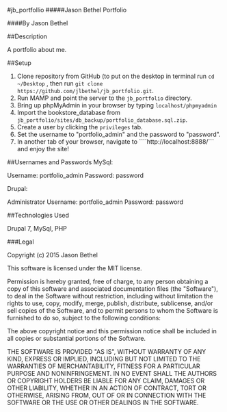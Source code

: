 #jb_portfollio
#####Jason Bethel Portfolio

####By Jason Bethel

##Description

A portfolio about me.

##Setup

1. Clone repository from GitHub (to put on the desktop in terminal run ```cd ~/Desktop``` , then run ```git clone https://github.com/jlbethel/jb_portfolio.git```.
2. Run MAMP and point the server to the ```jb_portfolio``` directory.
3. Bring up phpMyAdmin in your browser by typing ```localhost/phpmyadmin```
4. Import the bookstore_database from ```jb_portfolio/sites/db_backup/portfolio_database.sql.zip```.
5. Create a user by clicking the ```privileges``` tab.
6. Set the username to "portfolio_admin" and the password to "password".
7. In another tab of your browser, navigate to ````http://localhost:8888/``` and enjoy the site!


##Usernames and Passwords
MySql:

Username: portfolio_admin
Password: password

Drupal:

Administrator
Username: portfolio_admin
Password: password


##Technologies Used

Drupal 7, MySql, PHP

###Legal

Copyright (c) 2015 Jason Bethel

This software is licensed under the MIT license.

Permission is hereby granted, free of charge, to any person obtaining a copy of this software and associated documentation files (the "Software"), to deal in the Software without restriction, including without limitation the rights to use, copy, modify, merge, publish, distribute, sublicense, and/or sell copies of the Software, and to permit persons to whom the Software is furnished to do so, subject to the following conditions:

The above copyright notice and this permission notice shall be included in all copies or substantial portions of the Software.

THE SOFTWARE IS PROVIDED "AS IS", WITHOUT WARRANTY OF ANY KIND, EXPRESS OR IMPLIED, INCLUDING BUT NOT LIMITED TO THE WARRANTIES OF MERCHANTABILITY, FITNESS FOR A PARTICULAR PURPOSE AND NONINFRINGEMENT. IN NO EVENT SHALL THE AUTHORS OR COPYRIGHT HOLDERS BE LIABLE FOR ANY CLAIM, DAMAGES OR OTHER LIABILITY, WHETHER IN AN ACTION OF CONTRACT, TORT OR OTHERWISE, ARISING FROM, OUT OF OR IN CONNECTION WITH THE SOFTWARE OR THE USE OR OTHER DEALINGS IN THE SOFTWARE.
